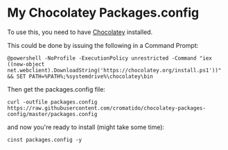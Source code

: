 My Chocolatey Packages.config
=============================

To use this, you need to have [Chocolatey](http://chocolatey.org/) installed.

This could be done by issuing the following in a Command Prompt:

    @powershell -NoProfile -ExecutionPolicy unrestricted -Command "iex ((new-object net.webclient).DownloadString('https://chocolatey.org/install.ps1'))" && SET PATH=%PATH%;%systemdrive%\chocolatey\bin


Then get the packages.config file:

    curl -outfile packages.config https://raw.githubusercontent.com/cromatido/chocolatey-packages-config/master/packages.config
  
and now you're ready to install (might take some time):

    cinst packages.config -y
